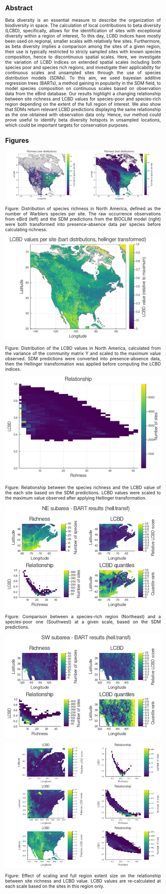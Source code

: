 <div style="text-align: justify">


## Abstract

Beta diversity is an essential measure to describe the organization of
biodiversity in space. 
The calculation of local contributions to beta diversity (LCBD), specifically, 
allows for the identification of sites with exceptional diversity within a
region of interest, 
To this day, LCBD indices have mostly been used on regional, smaller scales with
relatively few sites.
Furthermore, as beta diversity implies a comparison among the sites of a given
region, their use is typically restricted to stricly sampled sites with known 
species composition, hence to discontinuous spatial scales.
Here, we investigate the variation of LCBD indices on extended spatial scales 
including both species poor and species rich regions, and investigate their
applicability for continuous scales and unsampled sites through the use of
species distribution models (SDMs).
To this aim, we used bayesian additive regression trees (BARTs), a method
gaining in popularity in the SDM field, to model species composition on
continuous scales based on observation data from the eBird database.
Our results highlight a changing relationship between site richness and LCBD 
values for species-poor and species-rich region depending on the extent of the 
full region of interest.
We also show that SDMs return relevant LCBD predictions displaying the same 
relationship as the one obtained with observation data only.
Hence, our method could prove useful to identify beta diversity hotspots in
unsampled locations, which could be important targets for conservation purposes.

## Figures

<p align="center">
    <img src="../../fig/raw/04-2_raw_richness.png" width="49%" /> 
    <img src="../../fig/bart/04-2_bart_richness.png" width="49%" />
</p>

Figure: Distribution of species richness in North America, defined as the number
of Warblers species per site. 
The raw occurrence observations from eBird (left) and the SDM
predictions from the BIOCLIM model (right) were both transformed
into presence-absence data per species before calculating richness.

![LCBD values](../../fig/bart/04-3_bart_lcbd-transf.png)

Figure: Distribution of the LCBD values in North America, calculated from the
variance of the community matrix Y and scaled to the maximum value observed. 
SDM predictions were converted into presence-absence data, then the Hellinger
transformation was applied before computing the LCBD indices.

![Relationship](../../fig/bart/04-4_bart_relationship2d-transf.png)

Figure: Relationship between the species richness and the LCBD value of the each
site based on the SDM predictions. 
LCBD values were scaled to the maximum value observed after applying Hellinger
transformation. 

![NE subareas](../../fig/bart/05-1_bart_subareas_NEtr.png)

Figure: Comparison between a species-rich region (Northeast) and a species-poor
one (Southwest) at a given scale, based on the SDM predictions. 

![SW subareas](../../fig/bart/05-1_bart_subareas_SWtr.png)

![3 scales](../../fig/bart/05-2_bart_subareas_3scales.png)

Figure: Effect of scaling and full region extent size on the relationship
between site richness and LCBD value.
LCBD values are re-calculated at each scale based on the sites in this region
only.
